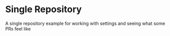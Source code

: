 # Single Repository
A single repository example for working with settings and seeing what some PRs feel like

